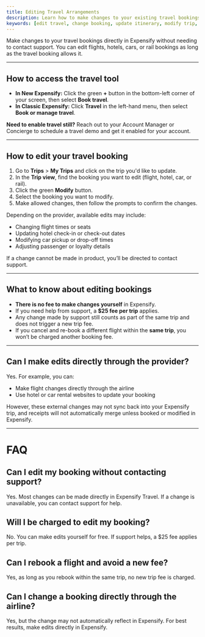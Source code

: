 ```yaml
---
title: Editing Travel Arrangements
description: Learn how to make changes to your existing travel bookings directly in Expensify, including flights, hotels, and car rentals.
keywords: [edit travel, change booking, update itinerary, modify trip, expensify travel, classic, new expensify]
---
```



Make changes to your travel bookings directly in Expensify without needing to contact support. You can edit flights, hotels, cars, or rail bookings as long as the travel booking allows it.

---

## How to access the travel tool

- **In New Expensify:** Click the green **+** button in the bottom-left corner of your screen, then select **Book travel**.
- **In Classic Expensify:** Click **Travel** in the left-hand menu, then select **Book or manage travel**.

**Need to enable travel still?** Reach out to your Account Manager or Concierge to schedule a travel demo and get it enabled for your account.

---

## How to edit your travel booking

1. Go to **Trips** > **My Trips** and click on the trip you'd like to update.
2. In the **Trip view**, find the booking you want to edit (flight, hotel, car, or rail).
3. Click the green **Modify** button.
4. Select the booking you want to modify.
5. Make allowed changes, then follow the prompts to confirm the changes.

Depending on the provider, available edits may include:
- Changing flight times or seats
- Updating hotel check-in or check-out dates
- Modifying car pickup or drop-off times
- Adjusting passenger or loyalty details

If a change cannot be made in product, you’ll be directed to contact support.

---

## What to know about editing bookings

- **There is no fee to make changes yourself** in Expensify.
- If you need help from support, a **$25 fee per trip** applies.
- Any change made by support still counts as part of the same trip and does not trigger a new trip fee.
- If you cancel and re-book a different flight within the **same trip**, you won’t be charged another booking fee.

---

## Can I make edits directly through the provider?

Yes. For example, you can:
- Make flight changes directly through the airline
- Use hotel or car rental websites to update your booking

However, these external changes may not sync back into your Expensify trip, and receipts will not automatically merge unless booked or modified in Expensify.

---

# FAQ

## Can I edit my booking without contacting support?
Yes. Most changes can be made directly in Expensify Travel. If a change is unavailable, you can contact support for help.

## Will I be charged to edit my booking?
No. You can make edits yourself for free. If support helps, a $25 fee applies per trip.

## Can I rebook a flight and avoid a new fee?
Yes, as long as you rebook within the same trip, no new trip fee is charged.

## Can I change a booking directly through the airline?
Yes, but the change may not automatically reflect in Expensify. For best results, make edits directly in Expensify.

